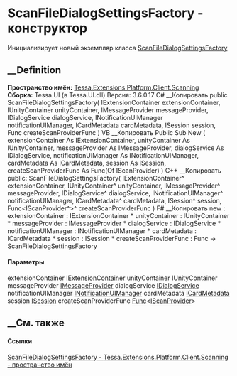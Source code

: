 # ScanFileDialogSettingsFactory - конструктор
Инициализирует новый экземпляр класса
[ScanFileDialogSettingsFactory](T_Tessa_Extensions_Platform_Client_Scanning_ScanFileDialogSettingsFactory.htm)
##  __Definition
 **Пространство имён:**
[Tessa.Extensions.Platform.Client.Scanning](N_Tessa_Extensions_Platform_Client_Scanning.htm)  
 **Сборка:** Tessa.UI (в Tessa.UI.dll) Версия: 3.6.0.17
C# __Копировать
     public ScanFileDialogSettingsFactory(
    	IExtensionContainer extensionContainer,
    	IUnityContainer unityContainer,
    	IMessageProvider messageProvider,
    	IDialogService dialogService,
    	INotificationUIManager notificationUIManager,
    	ICardMetadata cardMetadata,
    	ISession session,
    	Func<IScanProvider> createScanProviderFunc
    )
VB __Копировать
     Public Sub New ( 
    	extensionContainer As IExtensionContainer,
    	unityContainer As IUnityContainer,
    	messageProvider As IMessageProvider,
    	dialogService As IDialogService,
    	notificationUIManager As INotificationUIManager,
    	cardMetadata As ICardMetadata,
    	session As ISession,
    	createScanProviderFunc As Func(Of IScanProvider)
    )
C++ __Копировать
     public:
    ScanFileDialogSettingsFactory(
    	IExtensionContainer^ extensionContainer, 
    	IUnityContainer^ unityContainer, 
    	IMessageProvider^ messageProvider, 
    	IDialogService^ dialogService, 
    	INotificationUIManager^ notificationUIManager, 
    	ICardMetadata^ cardMetadata, 
    	ISession^ session, 
    	Func<IScanProvider^>^ createScanProviderFunc
    )
F# __Копировать
     new : 
            extensionContainer : IExtensionContainer * 
            unityContainer : IUnityContainer * 
            messageProvider : IMessageProvider * 
            dialogService : IDialogService * 
            notificationUIManager : INotificationUIManager * 
            cardMetadata : ICardMetadata * 
            session : ISession * 
            createScanProviderFunc : Func<IScanProvider> -> ScanFileDialogSettingsFactory
#### Параметры
extensionContainer
[IExtensionContainer](T_Tessa_Extensions_IExtensionContainer.htm)
unityContainer IUnityContainer
messageProvider
[IMessageProvider](T_Tessa_Platform_Runtime_IMessageProvider.htm)
dialogService [IDialogService](T_Tessa_UI_Controls_IDialogService.htm)
notificationUIManager
[INotificationUIManager](T_Tessa_UI_Notifications_INotificationUIManager.htm)
cardMetadata [ICardMetadata](T_Tessa_Cards_ICardMetadata.htm)
session [ISession](T_Tessa_Platform_Runtime_ISession.htm)
createScanProviderFunc
[Func](https://learn.microsoft.com/dotnet/api/system.func-1)<[IScanProvider](T_Tessa_Extensions_Platform_Client_Scanning_IScanProvider.htm)>
## __См. также
#### Ссылки
[ScanFileDialogSettingsFactory -
](T_Tessa_Extensions_Platform_Client_Scanning_ScanFileDialogSettingsFactory.htm)
[Tessa.Extensions.Platform.Client.Scanning - пространство
имён](N_Tessa_Extensions_Platform_Client_Scanning.htm)
